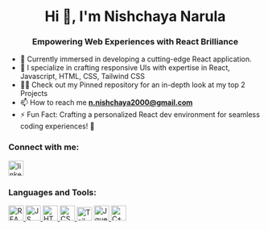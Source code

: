 <h1 align="center">Hi 👋, I'm Nishchaya Narula</h1>
<h3 align="center">Empowering Web Experiences with React Brilliance</h3>

- 🌱 Currently immersed in developing a cutting-edge React application. 
- 🌱 I specialize in crafting responsive UIs with expertise in React, Javascript, HTML, CSS, Tailwind CSS 
- 👨‍💻 Check out my Pinned repository for an in-depth look at my top 2 Projects
- 📫 How to reach me **n.nishchaya2000@gmail.com**
- ⚡ Fun Fact: Crafting a personalized React dev environment for seamless coding experiences! 🚀



<h3 align="left">Connect with me:</h3>
<p align="left">
<a href="https://www.linkedin.com/in/nishchaya-narula/" target="_blank"><img align="center" src="https://cdn-icons-png.flaticon.com/256/174/174857.png" alt="linkedin" height="30" width="30" /></a>
<!-- <a href="https://www.hackerrank.com/narula_1" target="blank"><img align="center" src="https://raw.githubusercontent.com/rahuldkjain/github-profile-readme-generator/neutral-icons/src/images/icons/Social/hackerrank.svg" alt="narula_1" height="30" width="40" /></a> -->
<!-- <a href="https://codeforces.com/profile/narula_1" target="blank"><img align="center" src="https://cdn.jsdelivr.net/npm/simple-icons@3.0.1/icons/codeforces.svg" alt="narula_1" height="30" width="40" /></a>
</p> -->

<h3 align="left">Languages and Tools:</h3>
<p align="left"> 


<a href="https://react.dev/blog/2023/03/16/introducing-react-dev" target="_blank"> <img src="https://cdn.iconscout.com/icon/free/png-256/free-react-1-282599.png?f=webp" alt="REACT" width="30" height="30"/> </a>  <a href="https://developer.mozilla.org/en-US/docs/Web/JavaScript" target="_blank"> <img src="https://i.pinimg.com/564x/b4/de/20/b4de205cb6d4e7cad43c2971f780cfd9.jpg" alt="JS" width="30" height="30"/> </a>  <a href="https://developer.mozilla.org/en-US/docs/Web/HTML" target="_blank"> <img src="https://cdn.iconscout.com/icon/premium/png-512-thumb/html-255-695369.png?f=webp&w=512" alt="HTML" width="30" height="30"/> </a>  <a href="https://developer.mozilla.org/en-US/docs/Web/CSS" target="_blank"> <img src="https://cdn.iconscout.com/icon/premium/png-512-thumb/css-file-18-502467.png?f=webp&w=512" alt="CSS" width="30" height="30"/> </a> <img src="https://seeklogo.com/images/T/tailwind-css-logo-5AD4175897-seeklogo.com.png" width="30" height="27" alt="Tailwind CSS"/> </a><a href="https://api.jquery.com/" target="_blank"> <img src="https://cdn.iconscout.com/icon/free/png-512/free-jquery-8-1175153.png?f=webp&w=512" width="30" height="30" alt="Jquery"/> </a>  <a href="https://devdocs.io/cpp/" target="_blank"> <img src="https://cdn.iconscout.com/icon/free/png-512/free-c-4-226082.png?f=webp&w=512" width="30" height="30" alt="C++"/> </a>










<!-- <a href="https://tailwindcss.com/" target="_blank"> <img src="https://icons8.com/icon/4PiNHtUJVbLs/tailwind-css" alt="Tailwind CSS" width="30" height="30"/> </a>-->


  
<!--<a href="https://developer.android.com" target="_blank"> <img src="https://raw.githubusercontent.com/devicons/devicon/master/icons/android/android-original-wordmark.svg" alt="android" width="40" height="40"/></a> -->
  
<!--<a href="https://www.cprogramming.com/" target="_blank"> <img src="https://raw.githubusercontent.com/devicons/devicon/master/icons/c/c-original.svg" alt="c" width="40" height="40"/></a> -->

<!--<a href="https://www.w3schools.com/cpp/" target="_blank"> <img src="https://raw.githubusercontent.com/devicons/devicon/master/icons/cplusplus/cplusplus-original.svg" alt="cplusplus" width="40" height="40"/> </a> -->

<!--<a href="https://dart.dev" target="_blank"> <img src="https://www.vectorlogo.zone/logos/dartlang/dartlang-icon.svg" alt="dart" width="40" height="40"/> </a> <a href="https://flutter.dev" target="_blank"> <img src="https://www.vectorlogo.zone/logos/flutterio/flutterio-icon.svg" alt="flutter" width="40" height="40"/> </a> -->

<!--<a href="https://www.mysql.com/" target="_blank"> <img src="https://raw.githubusercontent.com/devicons/devicon/master/icons/mysql/mysql-original-wordmark.svg" alt="mysql" width="40" height="40"/> </a> -->



</p>
